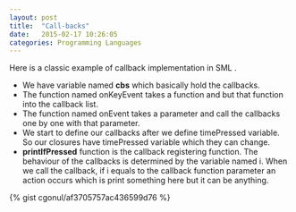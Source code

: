```yaml
---
layout: post
title:  "Call-backs"
date:   2015-02-17 10:26:05
categories: Programming Languages
---
```


<p align="justify">
Here is a classic example of callback implementation in SML .	
</p>

 * We have variable named __cbs__ which basically hold the callbacks. 
 * The function named onKeyEvent takes a function and but that function into the callback list.
 * The function named onEvent takes a parameter and call the callbacks one by one with that parameter.
 * We start to define our callbacks after we define timePressed variable. So our closures have timePressed
   variable which they can change.
 * __printIfPressed__ function is the callback registering function. The behaviour of the callbacks is
 determined by the variable named i. When we call the callback, if i equals to the callback function 
 parameter an action occurs which is print something here but it can be anything. 

{% gist cgonul/af3705757ac436599d76 %} 


